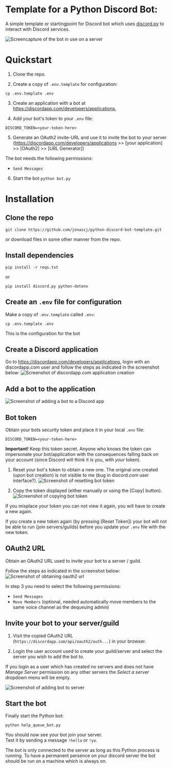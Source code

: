 # Template for a Python Discord Bot: 
A simple template or startingpoint for Discord bot 
which uses [discord.py](https://discordpy.readthedocs.io/en/latest/index.html)
to interact with Discord services.

![Screencapture of the bot in use on a server](docs/showcase.gif)


# Quickstart
1. Clone the repo.

2. Create a copy of `.env.template` for configuration:
```
cp .env.template .env
```

3. Create an application with a bot at
<https://discordapp.com/developers/applications>,

4. Add your bot's token to your `.env` file:
```
DISCORD_TOKEN=<your-token-here>
```

5. Generate an OAuth2 invite-URL and use it to invite the bot to your server
(<https://discordapp.com/developers/applications> >>  [your application] >> [OAuth2] >> [URL Generator])

The bot needs the following permissions:
* `Send Messages`


6. Start the bot `python bot.py`


# Installation 

## Clone the repo
```
git clone https://github.com/jonascj/python-discord-bot-template.git
```

or download files in some other manner from the repo.

## Install dependencies 
```
pip install -r reqs.txt
```
or
```
pip install discord.py python-dotenv
```
## Create an `.env` file for configuration
Make a copy of `.env.template` called `.env`:
```
cp .env.template .env
```
This is the configuration for the bot

## Create a Discord application 
Go to <https://discordapp.com/developers/applications>,
login with an discordapp.com user
and follow the steps as indicated in the screenshot below:
![Screenshot of discordapp.com application creation](docs/discord-create-application.png)

## Add a bot to the application
![Screenshot of adding a bot to a Discord app](docs/discord-add-bot.png)

## Bot token
Obtain your bots security token and place it in your local `.env` file:
```
DISCORD_TOKEN=<your-token-here>
```

**Important!** Keep this token secret.
Anyone who knows the token can impersonate your bot/application
with the consequences falling back on your account
(since Discord will think it is you, with _your_ token).

1. Reset your bot's token to obtain a new one. 
   The original one created (upon bot creation) is not visible to me (bug in discord.com user interface?).
   ![Screenshot of resetting bot token](docs/discord-bot-reset-token.png)

2. Copy the token displayed (either manually or using the [Copy] button). 
   ![Screenshot of copying bot token](docs/discord-bot-copy-token.png)

If you misplace your token you can not view it again, 
you will have to create a new again.

If you create a new token again (by pressing [Reset Token]) 
your bot will not be able to run (join servers/guilds) before
you update your `.env` file with the new token.


## OAuth2 URL
Obtain an OAuth2 URL used to invite your bot to a server / guild.

Follow the steps as indicated in the screenshot below: 
![Screenshot of obtaining oauth2 url](docs/discord-bot-oauth-link.png)

In step 3 you need to select the following permissions: 
* `Send Messages`
* `Move Members` (optional, needed automatically move
members to the same voice channel as the dequeuing admin)

## Invite your bot to your server/guild
1. Visit the copied OAuth2 URL (`https://discordapp.com/api/oauth2/auth...`)
in your browser.

2. Login the user account used to create your guild/server
and select the server you wish to add the bot to.

If you login as a user which has created no servers
and does not have *Manage Server* permission on any other servers
the *Select a server* dropdown menu will be empty.

![Screenshot of adding bot to server](docs/discord-bot-add-to-server.png)



## Start the bot
Finally start the Python bot:
```
python help_queue_bot.py
```

You should now see your bot join your server.  
Test it by sending a message `!hello` or `!yo`.

The bot is only connected to the server as long as
this Python process is running.
To have a permanent persence on your discord server
the bot should be run on a machine which is always on.


